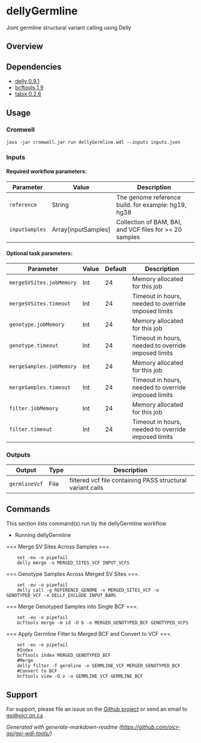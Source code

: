 # dellyGermline

Joint germline structural variant calling using Delly

## Overview

## Dependencies

* [delly 0.9.1](https://github.com/dellytools/delly/releases/download/v0.9.1/delly_v0.9.1_linux_x86_64bit)
* [bcftools 1.9](https://github.com/samtools/bcftools/releases/download/1.9/bcftools-1.9.tar.bz2)
* [tabix 0.2.6](https://sourceforge.net/projects/samtools/files/tabix/tabix-0.2.6.tar.bz2)


## Usage

### Cromwell
```
java -jar cromwell.jar run dellyGermline.wdl --inputs inputs.json
```

### Inputs

#### Required workflow parameters:
Parameter|Value|Description
---|---|---
`reference`|String|The genome reference build. for example: hg19, hg38
`inputSamples`|Array[inputSamples]|Collection of BAM, BAI, and VCF files for >= 20 samples


#### Optional task parameters:
Parameter|Value|Default|Description
---|---|---|---
`mergeSVSites.jobMemory`|Int|24|Memory allocated for this job
`mergeSVSites.timeout`|Int|24|Timeout in hours, needed to override imposed limits
`genotype.jobMemory`|Int|24|Memory allocated for this job
`genotype.timeout`|Int|24|Timeout in hours, needed to override imposed limits
`mergeSamples.jobMemory`|Int|24|Memory allocated for this job
`mergeSamples.timeout`|Int|24|Timeout in hours, needed to override imposed limits
`filter.jobMemory`|Int|24|Memory allocated for this job
`filter.timeout`|Int|24|Timeout in hours, needed to override imposed limits


### Outputs

Output | Type | Description
---|---|---
`germlineVcf`|File|filtered vcf file containing PASS structural variant calls


## Commands
 This section lists command(s) run by the dellyGermline workflow
 
 * Running dellyGermline
 
 === Merge SV Sites Across Samples ===.
 
 ```
     set -eu -o pipefail
     delly merge -o MERGED_SITES_VCF INPUT_VCFS
   ```
 
 === Genotype Samples Across Merged SV Sites ===.
 
 ```
     set -eu -o pipefail
     delly call -g REFERENCE_GENOME -v MERGED_SITES_VCF -o GENOTYPED_VCF -x DELLY_EXCLUDE INPUT_BAMS
   ```
 
 === Merge Genotyped Samples into Single BCF ===.
 
 ```
     set -eu -o pipefail
     bcftools merge -m id -O b -o MERGED_GENOTYPED_BCF GENOTYPED_VCFS
   ```
 
 === Apply Germline Filter to Merged BCF and Convert to VCF ===.
 
 ```
     set -eu -o pipefail
     #Index
     bcftools index MERGED_GENOTYPED_BCF
     #Merge
     delly filter -f germline -o GERMLINE_VCF MERGED_GENOTYPED_BCF
     #Convert to BCF
     bcftools view -O v -o GERMLINE_VCF GERMLINE_BCF
   ```
 ## Support

For support, please file an issue on the [Github project](https://github.com/oicr-gsi) or send an email to gsi@oicr.on.ca .

_Generated with generate-markdown-readme (https://github.com/oicr-gsi/gsi-wdl-tools/)_
